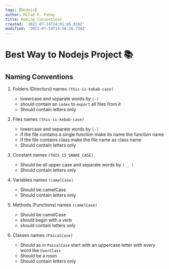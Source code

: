 ```yaml
---
tags: [Nodejs]
author: Milad E. Fahmy
title: Naming Conventions
created: '2021-07-14T14:01:05.018Z'
modified: '2021-07-14T14:36:26.739Z'
---
```


# Best Way to Nodejs Project 📚

## Naming Conventions 

1.  Folders (Directors) names `(this-is-kebab-case)`
    * lowercase and separate words by `(-)`
    * should contain an `index` to `export` all files from it
    * Should contain letters only
  
2. Files names `(this-is-kebab-case)`
   * lowercase and separate words by `(-)`
   * if the file contains a single function make its name the function name
   * if the file contains class make the file name as class name
   * Should contain letters only

3. Constant names `(THIS_IS_SNAKE_CASE)`
   * Should be all upper case and separate words by `( _ )`  
   * Should contain letters only

4. Variables names `(camelCase)`
   * Should be camelCase
   * Should contain letters only
  
5. Methods (Functions) names `(camelCase)`
   * Should be camelCase
   * should begin with a verb 
   * should contain letters only
  
6. Classes names `(PascalCase)`
    * Should as in `PascalCase` start with an uppercase letter with every word like `UserClass`
    * Should be a noun
    * Should contain letters only